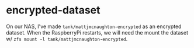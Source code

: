 # encrypted-dataset

On our NAS, I've made `tank/mattjmcnaughton-encrypted` as an encrypted dataset.
When the RaspberryPi restarts, we will need the mount the dataset w/
`zfs mount -l tank/mattjmcnaughton-encrypted`.
